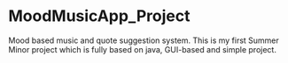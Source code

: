 # MoodMusicApp_Project
Mood based music and quote suggestion system. This is my first Summer Minor project which is fully based on java, GUI-based and simple project.
